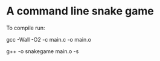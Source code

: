 # A command line snake game

To compile run:

gcc -Wall -O2 -c main.c -o main.o

g++ -o snakegame main.o -s
